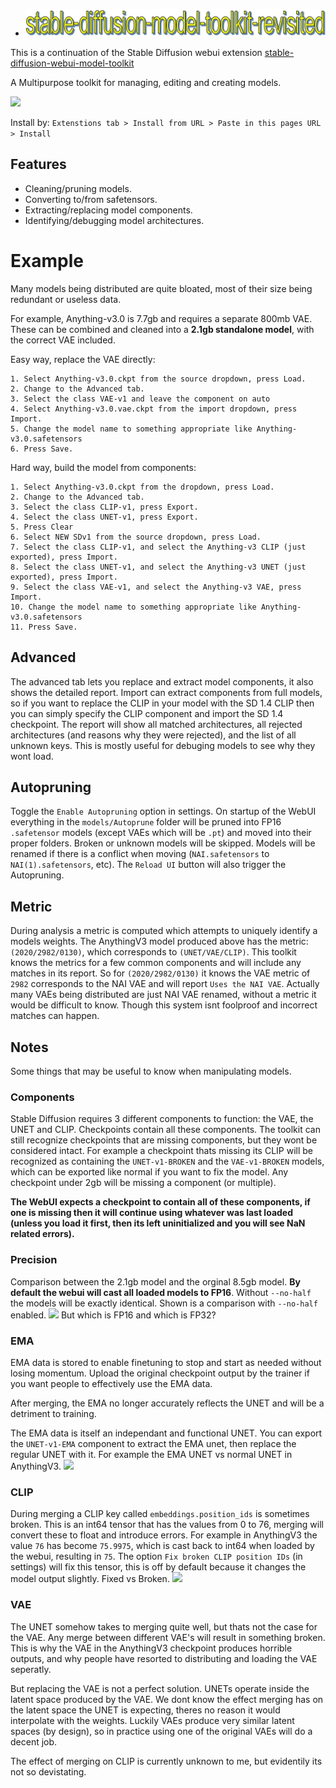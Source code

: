 - ![WiP](assets/banner.png) 

This is a continuation of the Stable Diffusion webui extension [stable-diffusion-webui-model-toolkit](https://github.com/arenasys/stable-diffusion-webui-model-toolkit)

A Multipurpose toolkit for managing, editing and creating models. 

![](https://cdn.discordapp.com/attachments/973151736946622467/1067839983781679165/image.png)


Install by: `Extenstions tab > Install from URL > Paste in this pages URL > Install`

## Features
- Cleaning/pruning models.
- Converting to/from safetensors.
- Extracting/replacing model components.
- Identifying/debugging model architectures.

# Example
Many models being distributed are quite bloated, most of their size being redundant or useless data.

For example, Anything-v3.0 is 7.7gb and requires a separate 800mb VAE. These can be combined and cleaned into a **2.1gb standalone model**, with the correct VAE included.

Easy way, replace the VAE directly:
```
1. Select Anything-v3.0.ckpt from the source dropdown, press Load.
2. Change to the Advanced tab.
3. Select the class VAE-v1 and leave the component on auto
4. Select Anything-v3.0.vae.ckpt from the import dropdown, press Import.
5. Change the model name to something appropriate like Anything-v3.0.safetensors
6. Press Save.
```

Hard way, build the model from components:
```
1. Select Anything-v3.0.ckpt from the dropdown, press Load.
2. Change to the Advanced tab.
3. Select the class CLIP-v1, press Export.
4. Select the class UNET-v1, press Export.
5. Press Clear
6. Select NEW SDv1 from the source dropdown, press Load.
7. Select the class CLIP-v1, and select the Anything-v3 CLIP (just exported), press Import.
8. Select the class UNET-v1, and select the Anything-v3 UNET (just exported), press Import.
9. Select the class VAE-v1, and select the Anything-v3 VAE, press Import.
10. Change the model name to something appropriate like Anything-v3.0.safetensors
11. Press Save.
```

## Advanced
The advanced tab lets you replace and extract model components, it also shows the detailed report. Import can extract components from full models, so if you want to replace the CLIP in your model with the SD 1.4 CLIP then you can simply specify the CLIP component and import the SD 1.4 checkpoint. The report will show all matched architectures, all rejected architectures (and reasons why they were rejected), and the list of all unknown keys. This is mostly useful for debuging models to see why they wont load.

## Autopruning
Toggle the `Enable Autopruning` option in settings. On startup of the WebUI everything in the `models/Autoprune` folder will be pruned into FP16 `.safetensor` models (except VAEs which will be `.pt`) and moved into their proper folders. Broken or unknown models will be skipped. Models will be renamed if there is a conflict when moving (`NAI.safetensors` to `NAI(1).safetensors`, etc). The `Reload UI` button will also trigger the Autopruning.

## Metric
During analysis a metric is computed which attempts to uniquely identify a models weights. The AnythingV3 model produced above has the metric: `(2020/2982/0130)`, which corresponds to `(UNET/VAE/CLIP)`. This toolkit knows the metrics for a few common components and will include any matches in its report. So for `(2020/2982/0130)` it knows the VAE metric of `2982` corresponds to the NAI VAE and will report `Uses the NAI VAE`. Actually many VAEs being distributed are just NAI VAE renamed, without a metric it would be difficult to know. Though this system isnt foolproof and incorrect matches can happen.

## Notes
Some things that may be useful to know when manipulating models.

### Components
Stable Diffusion requires 3 different components to function: the VAE, the UNET and CLIP. Checkpoints contain all these components. The toolkit can still recognize checkpoints that are missing components, but they wont be considered intact. For example a checkpoint thats missing its CLIP will be recognized as containing the `UNET-v1-BROKEN` and the `VAE-v1-BROKEN` models, which can be exported like normal if you want to fix the model. Any checkpoint under 2gb will be missing a component (or multiple).

**The WebUI expects a checkpoint to contain all of these components, if one is missing then it will continue using whatever was last loaded (unless you load it first, then its left uninitialized and you will see NaN related errors).**

### Precision
Comparison between the 2.1gb model and the orginal 8.5gb model.
**By default the webui will cast all loaded models to FP16**. Without `--no-half` the models will be exactly identical.
Shown is a comparison with `--no-half` enabled.
![](https://cdn.discordapp.com/attachments/973151736946622467/1060445743707603035/comparison.png)
But which is FP16 and which is FP32?

### EMA
EMA data is stored to enable finetuning to stop and start as needed without losing momentum. Upload the original checkpoint output by the trainer if you want people to effectively use the EMA data.

After merging, the EMA no longer accurately reflects the UNET and will be a detriment to training.

The EMA data is itself an independant and functional UNET. You can export the `UNET-v1-EMA` component to extract the EMA unet, then replace the regular UNET with it. For example the EMA UNET vs normal UNET in AnythingV3.
![](https://cdn.discordapp.com/attachments/973151736946622467/1060767681692827718/ema.png)

### CLIP
During merging a CLIP key called `embeddings.position_ids` is sometimes broken. This is an int64 tensor that has the values from 0 to 76, merging will convert these to float and introduce errors. For example in AnythingV3 the value `76` has become `75.9975`, which is cast back to int64 when loaded by the webui, resulting in `75`. The option `Fix broken CLIP position IDs` (in settings) will fix this tensor, this is off by default because it changes the model output slightly. Fixed vs Broken.
![](https://cdn.discordapp.com/attachments/973151736946622467/1060777823624765470/clip_fix.png)

### VAE
The UNET somehow takes to merging quite well, but thats not the case for the VAE. Any merge between different VAE's will result in something broken.
This is why the VAE in the AnythingV3 checkpoint produces horrible outputs, and why people have resorted to distributing and loading the VAE seperatly. 

But replacing the VAE is not a perfect solution. UNETs operate inside the latent space produced by the VAE. We dont know the effect merging has on the latent space the UNET is expecting, theres no reason it would interpolate with the weights. Luckily VAEs produce very similar latent spaces (by design), so in practice using one of the original VAEs will do a decent job.

The effect of merging on CLIP is currently unknown to me, but evidentily its not so devistating.

